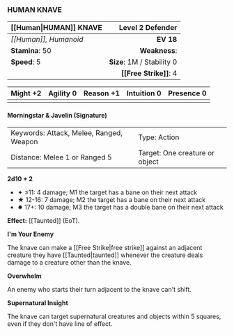 ### HUMAN KNAVE

| [[Human\|HUMAN]] KNAVE |       **Level 2 Defender** |
| :--------------------- | -------------------------: |
| *[[Human]], Humanoid*  |                  **EV 18** |
| **Stamina**: 50        |              **Weakness**: |
| **Speed**: 5           | **Size**: 1M / Stability 0 |
|                        |     **[[Free Strike]]**: 4 |

| **Might** +2 | **Agility** 0 | **Reason** +1 | **Intuition** 0 | **Presence** 0 |
| ------------ | ------------- | ------------- | --------------- | -------------- |
|              |               |               |                 |                |

#### Morningstar & Javelin (Signature)

|                                         |                                |
| :-------------------------------------- | :----------------------------- |
| Keywords: Attack, Melee, Ranged, Weapon | Type: Action                   |
| Distance: Melee 1 or Ranged 5           | Target: One creature or object |

**2d10 + 2**

- ✦ ≤11: 4 damage; M1 the target has a bane on their next attack
- ★ 12-16: 7 damage; M2 the target has a bane on their next attack
- ✸ 17+: 10 damage; M3 the target has a double bane on their next attack

**Effect:** [[Taunted]] (EoT).

**I'm Your Enemy**

The knave can make a [[Free Strike|free strike]] against an adjacent creature they have [[Taunted|taunted]] whenever the creature deals damage to a creature other than the knave.

**Overwhelm**

An enemy who starts their turn adjacent to the knave can't shift.

**Supernatural Insight**

The knave can target supernatural creatures and objects within 5 squares, even if they don't have line of effect.
